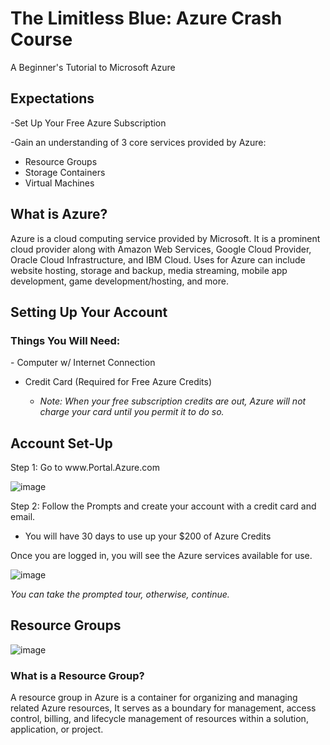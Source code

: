 # The Limitless Blue: Azure Crash Course
A Beginner's Tutorial to Microsoft Azure

<h2>Expectations</h2>
-Set Up Your Free Azure Subscription

-Gain an understanding of 3 core services provided by Azure:

  - Resource Groups
  - Storage Containers
  - Virtual Machines

<h2>What is Azure?</h2>
Azure is a cloud computing service provided by Microsoft. It is a prominent cloud provider along with Amazon Web Services, Google Cloud Provider, Oracle Cloud Infrastructure, and IBM Cloud. Uses for Azure can include website hosting, storage and backup, media streaming, mobile app development, game development/hosting, and more.

<h2>Setting Up Your Account</h2>
<h3>Things You Will Need:</h3>
- Computer w/ Internet Connection

- Credit Card (Required for Free Azure Credits)

  - *Note: When your free subscription credits are out, Azure will not charge your card until you permit it to do so.*

<h2>Account Set-Up</h2>
Step 1: Go to www.Portal.Azure.com

![image](https://github.com/EMoniSmall/azurecrashcourse/assets/166156618/6d1c058c-9dad-43e3-ac68-fe42104de6f7)

Step 2: Follow the Prompts and create your account with a credit card and email. 
  - You will have 30 days to use up your $200 of Azure Credits

Once you are logged in, you will see the Azure services available for use.

![image](https://github.com/EMoniSmall/azurecrashcourse/assets/166156618/9bc3fbfd-4b28-4320-89e1-06b8fcc8a36a)

*You can take the prompted tour, otherwise, continue.*

<h2>Resource Groups</h2>

![image](https://github.com/EMoniSmall/azurecrashcourse/assets/166156618/8b9c86ba-af20-4c10-aebe-d69f226ebaca)

<h3>What is a Resource Group?</h3> 
A resource group in Azure is a container for organizing and managing related Azure resources, It serves as a boundary for management, access control, billing, and lifecycle management of resources within a solution, application, or project. 




